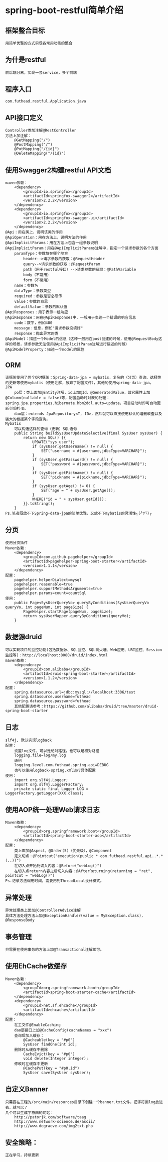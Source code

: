 # spring-boot-restful简单介绍

## 框架整合目标
	用简单优雅的方式实现各常用功能的整合

## 为什是restful
	前后端分离，实现一套service，多个前端

## 程序入口
	com.futhead.restful.Application.java

## API接口定义
    Controller类加注解@RestController
    方法上加注解：
		@GetMapping("/")
		@PostMapping("/")
		@PutMapping("/{id}")
		@DeleteMapping("/{id}")

## 使用Swagger2构建restful API文档
	maven依赖：
		<dependency>
            <groupId>io.springfox</groupId>
            <artifactId>springfox-swagger2</artifactId>
            <version>2.2.2</version>
        </dependency>
        <dependency>
            <groupId>io.springfox</groupId>
            <artifactId>springfox-swagger-ui</artifactId>
            <version>2.2.2</version>
        </dependency>
	@Api：用在类上，说明该类的作用
	@ApiOperation：用在方法上，说明方法的作用
	@ApiImplicitParams：用在方法上包含一组参数说明
	@ApiImplicitParam：用在@ApiImplicitParams注解中，指定一个请求参数的各个方面
		paramType：参数放在哪个地方
			header-->请求参数的获取：@RequestHeader
			query-->请求参数的获取：@RequestParam
			path（用于restful接口）-->请求参数的获取：@PathVariable
			body（不常用）
			form（不常用）
		name：参数名
		dataType：参数类型
		required：参数是否必须传
		value：参数的意思
		defaultValue：参数的默认值
	@ApiResponses：用于表示一组响应
	@ApiResponse：用在@ApiResponses中，一般用于表达一个错误的响应信息
		code：数字，例如400
		message：信息，例如"请求参数没填好"
		response：抛出异常的类
	@ApiModel：描述一个Model的信息（这种一般用在post创建的时候，使用@RequestBody这样的场景，请求参数无法使用@ApiImplicitParam注解进行描述的时候）
	@ApiModelProperty：描述一个model的属性

## ORM
	该框架使用了两个ORM框架：Spring-data-jpa + mybatis，复杂的（分页）查询、选择性的更新等使用mybatis（使用注解，放弃了配置文件），其他的使用spring-data-jpa。
	JPA
		po层：类上面加@Entity注解，id上加@Id，@GeneratedValue，其它属性上加@Column(nullable = false)等，配置启动时对表的处理：spring.jpa.properties.hibernate.hbm2ddl.auto=update，项目启动时即可自动更新(创建)表。
		dao层：extends JpaRepository<T, ID>，然后就可以直接使用默认的增删改查以及强大的根据某个字段查询。
	Mybatis
		可以构造这样的查询（更新）SQL语句
		public String buildSysUserUpdateSelective(final SysUser sysUser) {
            return new SQL() {{
                UPDATE("sys_user");
                if (sysUser.getUsername() != null) {
                    SET("username = #{username,jdbcType=VARCHAR}");
                }
                if (sysUser.getPassword() != null) {
                    SET("password = #{password,jdbcType=VARCHAR}");
                }
                if (sysUser.getPickname() != null) {
                    SET("pickname = #{pickname,jdbcType=VARCHAR}");
                }
                if (sysUser.getAge() != 0) {
                    SET("age = " + sysUser.getAge());
                }
                WHERE("id = " + sysUser.getId());
            }}.toString();
        }
	Ps.笔者既放不下Spring-data-jpa的简单优雅，又放不下mybatis的灵活性╮(╯▽╰)╭

## 分页
	使用分页插件
	Maven依赖：
		<dependency>
			<groupId>com.github.pagehelper</groupId>
			<artifactId>pagehelper-spring-boot-starter</artifactId>
			<version>1.1.1</version>
		</dependency>
	配置：
		pagehelper.helperDialect=mysql
		pagehelper.reasonable=true
		pagehelper.supportMethodsArguments=true
		pagehelper.params=count=countSql
	使用：
		public Page<SysUserQueryVo> queryByConditions(SysUserQueryVo queryVo, int pageNum, int pageSize) {
			PageHelper.startPage(pageNum, pageSize);
			return sysUserMapper.queryByConditions(queryVo);
		}

## 数据源druid
	可以实现项目的监控功能(包括数据源、SQL监控、SQL防火墙、Web应用、URI监控、Session监控等)：http://localhost:8080/druid/index.html
	maven依赖：
		<dependency>
            <groupId>com.alibaba</groupId>
            <artifactId>druid-spring-boot-starter</artifactId>
            <version>1.1.2</version>
        </dependency>
	配置：
		spring.datasource.url=jdbc:mysql://localhost:3306/test
		spring.datasource.username=futhead
		spring.datasource.password=futhead
		其他配置请参考：https://github.com/alibaba/druid/tree/master/druid-spring-boot-starter

## 日志
	slf4j, 默认实现logback
	配置：
		设置log文件，可以是绝对路径，也可以是相对路径
		logging.file=log/my.log
		级别
		logging.level.com.futhead.spring.api=DEBUG
		也可以使用logback-spring.xml进行具体配置
	使用：
		import org.slf4j.Logger;
		import org.slf4j.LoggerFactory;
		private static final Logger LOG = LoggerFactory.getLogger(XXX.class);

## 使用AOP统一处理Web请求日志
	Maven依赖：
		<dependency>
			<groupId>org.springframework.boot</groupId>
			<artifactId>spring-boot-starter-aop</artifactId>
		</dependency>
	配置：
		类上面加@Aspect，@Order(5)（优先级），@Component
		定义切点：@Pointcut("execution(public * com.futhead.restful.api..*.*(..))")
		在切入点开始处切入内容：@Before("webLog()")
		在切入点return内容之后切入内容：@AfterReturning(returning = "ret", pointcut = "webLog()")
	Ps.记录方法调用时间，需要用到ThreadLocal设计模式。

## 异常处理
	异常处理类上面加@ControllerAdvice注解
	具体方法处理方法上加@ExceptionHandler(value = MyException.class)，@ResponseBody

## 事务管理
	只需要在使用事务的方法上加@Transactional注解即可。

## 使用EhCache做缓存
	Maven依赖：
		<dependency>
			<groupId>org.springframework.boot</groupId>
			<artifactId>spring-boot-starter-cache</artifactId>
		</dependency>
		<dependency>
			<groupId>net.sf.ehcache</groupId>
			<artifactId>ehcache</artifactId>
		</dependency>
	配置：
		在主文件@EnableCaching
		dao层接口上加@CacheConfig(cacheNames = "xxx")
		查询后加入缓存：
			@Cacheable(key = "#p0")
			SysUser findOne(int id);
		删除时从缓存中删除
			CacheEvict(key = "#p0")
			void delete(Integer integer);
		修改时在缓存中更新
			@CachePut(key = "#p0.id")
			SysUser save(SysUser sysUser);

## 自定义Banner
	只需要在工程的/src/main/resources目录下创建一个banner.txt文件，把字符画log放进去，就可以了
	几个可以生成字符画的网站：
		http://patorjk.com/software/taag
		http://www.network-science.de/ascii/
		http://www.degraeve.com/img2txt.php

## 安全策略：
	正在学习，持续更新

